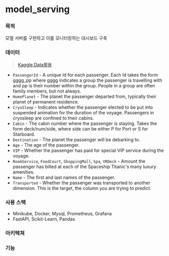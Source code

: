 # model_serving

### 목적

모델 서버를 구현하고 이를 모니터링하는 대시보드 구축

### 데이터

> [Kaggle Data활용](https://www.kaggle.com/competitions/spaceship-titanic/data?select=test.csv)

- `PassengerId` - A unique Id for each passenger. Each Id takes the form gggg_pp where gggg indicates a group the passenger is travelling with and pp is their number within the group. People in a group are often family members, but not always.
- `HomePlanet` - The planet the passenger departed from, typically their planet of permanent residence.
- `CryoSleep` - Indicates whether the passenger elected to be put into suspended animation for the duration of the voyage. Passengers in cryosleep are confined to their cabins.
- `Cabin` - The cabin number where the passenger is staying. Takes the form deck/num/side, where side can be either P for Port or S for Starboard.
- `Destination` - The planet the passenger will be debarking to.
- `Age` - The age of the passenger.
- `VIP` - Whether the passenger has paid for special VIP service during the voyage.
- `RoomService`, `FoodCourt`, `ShoppingMall`, `Spa`, `VRDeck` - Amount the passenger has billed at each of the Spaceship Titanic's many luxury amenities.
- `Name` - The first and last names of the passenger.
- `Transported` - Whether the passenger was transported to another dimension. This is the target, the column you are trying to predict.

### 사용 스택

- Minikube, Docker, Mysql, Prometheus, Grafana
- FastAPI, Scikit-Learn, Pandas

### 아키텍쳐

### 기능
